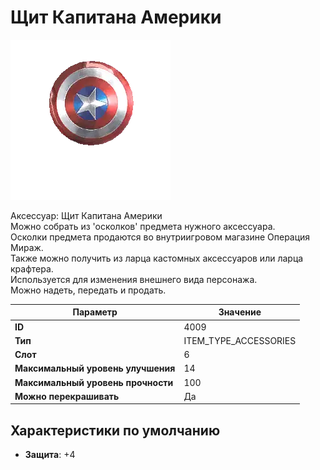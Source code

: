 # Щит Капитана Америки

![Item Image](../img/4009.webp?raw=true)

Аксессуар: Щит Капитана Америки<br>Можно собрать из 'осколков' предмета нужного аксессуара.<br>Осколки предмета продаются во внутриигровом магазине Операция Мираж.<br>Также можно получить из ларца кастомных аксессуаров или ларца крафтера.<br>Используется для изменения внешнего вида персонажа. <br>Можно надеть, передать и продать.


| Параметр | Значение |
|----------|----------|
| **ID** | 4009 |
| **Тип** | ITEM_TYPE_ACCESSORIES |
| **Слот** | 6 |
| **Максимальный уровень улучшения** | 14 |
| **Максимальный уровень прочности** | 100 |
| **Можно перекрашивать** | Да |

## Характеристики по умолчанию

- **Защита**: +4

